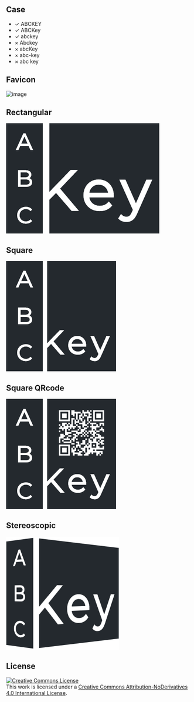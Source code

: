
## Case

- ✓ ABCKEY
- ✓ ABCKey
- ✓ abckey
- × Abckey
- × abcKey
- × abc-key
- × abc key

## Favicon
![image](logo-favicon.ico)

## Rectangular
![image](logo-rectangular.png)

## Square
![image](logo-square.png)

## Square QRcode
![image](logo-square-qrcode.png)

## Stereoscopic
![image](logo-stereoscopic.png)

## License
<a rel="license" href="http://creativecommons.org/licenses/by-nd/4.0/"><img alt="Creative Commons License" style="border-width:0" src="https://i.creativecommons.org/l/by-nd/4.0/88x31.png" /></a><br />This work is licensed under a <a rel="license" href="http://creativecommons.org/licenses/by-nd/4.0/">Creative Commons Attribution-NoDerivatives 4.0 International License</a>.
